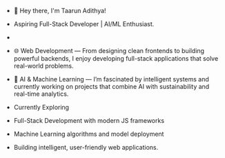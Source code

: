 - 👋 Hey there, I'm Taarun Adithya!
- Aspiring Full-Stack Developer | AI/ML Enthusiast.
-
- 🌐 Web Development — From designing clean frontends to building powerful backends, I enjoy developing full-stack applications that solve real-world problems.
- 🤖 AI & Machine Learning — I’m fascinated by intelligent systems and currently working on projects that combine AI with sustainability and real-time analytics.

- Currently Exploring

- Full-Stack Development with modern JS frameworks  
- Machine Learning algorithms and model deployment  
- Building intelligent, user-friendly web  applications.
